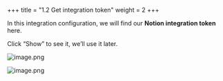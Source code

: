 +++
title = "1.2 Get integration token"
weight = 2
+++


In this integration configuration, we will find our **Notion integration token** here.


Click “Show” to see it, we’ll use it later.


![image.png](https://prod-files-secure.s3.us-west-2.amazonaws.com/d5da4832-3825-4b06-9f7d-86c687d890a2/51820d5a-96b7-46ad-a89c-f0dfa3a6dafe/image.png?X-Amz-Algorithm=AWS4-HMAC-SHA256&X-Amz-Content-Sha256=UNSIGNED-PAYLOAD&X-Amz-Credential=AKIAT73L2G45HZZMZUHI%2F20240907%2Fus-west-2%2Fs3%2Faws4_request&X-Amz-Date=20240907T191935Z&X-Amz-Expires=3600&X-Amz-Signature=a1fb8d292259214d783408eed98571c41ca724d9f9f6e4481e99202c0ba03c9b&X-Amz-SignedHeaders=host&x-id=GetObject)


![image.png](https://prod-files-secure.s3.us-west-2.amazonaws.com/d5da4832-3825-4b06-9f7d-86c687d890a2/024ae79f-93bd-4643-a616-e3b37448b9b4/image.png?X-Amz-Algorithm=AWS4-HMAC-SHA256&X-Amz-Content-Sha256=UNSIGNED-PAYLOAD&X-Amz-Credential=AKIAT73L2G45HZZMZUHI%2F20240907%2Fus-west-2%2Fs3%2Faws4_request&X-Amz-Date=20240907T191935Z&X-Amz-Expires=3600&X-Amz-Signature=2de7808e01b39d5b5ae313c8bf62ea93401ef32e98aa962e265e671bb16fead4&X-Amz-SignedHeaders=host&x-id=GetObject)


